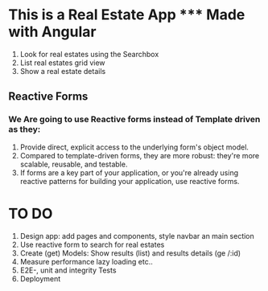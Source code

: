 # This is a Real Estate App *** Made with Angular

1. Look for real estates using the Searchbox
2. List real estates grid view
3. Show a real estate details 

## Reactive Forms
### We Are going to use Reactive forms instead of Template driven as they:
1. Provide direct, explicit access to the underlying form's object model.
2. Compared to template-driven forms, they are more robust: they're more scalable, reusable, and testable. 
3. If forms are a key part of your application, or you're already using reactive patterns for building your application, use reactive forms.


# TO DO
1. Design app: add pages and components, style navbar an main section
2. Use reactive form to search for real estates
3. Create (get) Models: Show results (list) and results details (ge /:id)
4. Measure performance lazy loading etc..
5. E2E-, unit and integrity Tests
5. Deployment